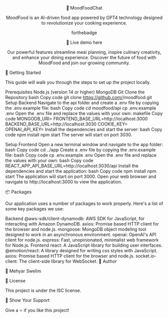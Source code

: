 <div align="center">
🍔 MoodFoodChat

MoodFood is an AI-driven food app powered by GPT4 technology designed to revolutionize your cooking experience.

forthebadge

🔴 Live demo here

Our powerful features streamline meal planning, inspire culinary creativity, and enhance your dining experience. Discover the future of food with MoodFood and join our growing community.

</div>
🚀 Getting Started

This guide will walk you through the steps to set up the project locally.

Prerequisites
Node.js (version 14 or higher)
MongoDB
Git
Clone the Repository
bash
Copy code
git clone https://github.com/<username>/moodfood.git
Setup Backend
Navigate to the api folder and create a .env file by copying the .env.example file:
bash
Copy code
cd moodfood/api
cp .env.example .env
Open the .env file and replace the values with your own:
makefile
Copy code
MONGODB_URI=<your-mongodb-uri>
FRONTEND_BASE_URL=http://localhost:3000
BACKEND_BASE_URL=http://localhost:3030
COOKIE_KEY=<your-cookie-key>
OPENAI_API_KEY=<your-openai-api-key>
Install the dependencies and start the server:
bash
Copy code
npm install
npm start
The server will start on port 3030.

Setup Frontend
Open a new terminal window and navigate to the app folder:
bash
Copy code
cd ../app
Create a .env file by copying the .env.example file:
bash
Copy code
cp .env.example .env
Open the .env file and replace the values with your own:
bash
Copy code
REACT_APP_API_BASE_URL=http://localhost:3030/api
Install the dependencies and start the application:
bash
Copy code
npm install
npm start
The application will start on port 3000. Open your web browser and navigate to http://localhost:3000 to view the application.

📦 Packages

Our application uses a number of packages to work properly. Here's a list of some key packages we use:

Backend
@aws-sdk/client-dynamodb: AWS SDK for JavaScript, for interacting with Amazon DynamoDB.
axios: Promise based HTTP client for the browser and node.js.
mongoose: MongoDB object modeling tool designed to work in an asynchronous environment.
openai: OpenAI's API client for node.js.
express: Fast, unopinionated, minimalist web framework for Node.js.
Frontend
react: A JavaScript library for building user interfaces.
@emotion/react: A library designed for writing css styles with JavaScript.
axios: Promise based HTTP client for the browser and node.js.
socket.io-client: The client-side library for WebSocket.
👤 Author

👤 Mehyar Swelim

📝 License

This project is under the ISC license.

🤝 Show Your Support

Give a ⭐️ if you like this project!

